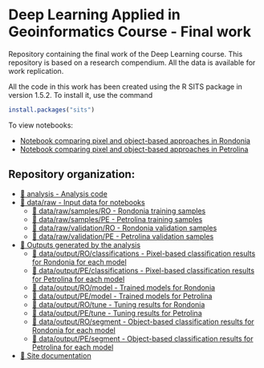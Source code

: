 # Deep Learning Applied in Geoinformatics Course - Final work


Repository containing the final work of the Deep Learning course. 
This repository is based on a research compendium. 
All the data is available for work replication.

All the code in this work has been created using the R SITS package in version 1.5.2. To install it, use the command

```R
install.packages("sits")
```
To view notebooks:
  - [Notebook comparing pixel and object-based approaches in Rondonia](https://geo-dl.netlify.app/rondonia_experiment)
  - [Notebook comparing pixel and object-based approaches in Petrolina](https://geo-dl.netlify.app/petrolina_experiment)

## Repository organization:

-   [:file_folder: analysis - Analysis code](analysis)
-   [:file_folder: data/raw - Input data for notebooks](data/raw)
    -  [:file_folder: data/raw/samples/RO - Rondonia training samples](data/raw/RO/samples)
    -  [:file_folder: data/raw/samples/PE - Petrolina training samples](data/raw/PE/samples)
    -  [:file_folder: data/raw/validation/RO - Rondonia validation samples](data/raw/RO/validation)
    -  [:file_folder: data/raw/validation/PE - Petrolina validation samples](data/raw/PE/validation)
-   [:file_folder: Outputs generated by the analysis](data/output)
    -  [:file_folder: data/output/RO/classifications - Pixel-based classification results for Rondonia for each model](data/output/RO/classifications)
    -  [:file_folder: data/output/PE/classifications - Pixel-based classification results for Petrolina for each model](data/output/PE/classifications)
    -  [:file_folder: data/output/RO/model - Trained models for Rondonia](data/output/RO/model)
    -  [:file_folder: data/output/PE/model - Trained models for Petrolina](data/output/PE/model)
    -  [:file_folder: data/output/RO/tune - Tuning results for Rondonia](data/output/RO/tune)
    -  [:file_folder: data/output/PE/tune - Tuning results for Petrolina](data/output/PE/tune)
    -  [:file_folder: data/output/RO/segment - Object-based classification results for Rondonia for each model](data/output/RO/segment)
    -  [:file_folder: data/output/PE/segment - Object-based classification results for Petrolina for each model](data/output/PE/segment)
-   [:file_folder: Site documentation](docs)

